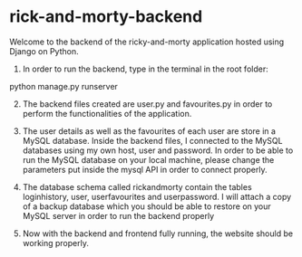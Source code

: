 # rick-and-morty-backend

Welcome to the backend of the ricky-and-morty application hosted using Django on Python.

1. In order to run the backend, type in the terminal in the root folder:

python manage.py runserver

2. The backend files created are user.py and favourites.py in order to perform the functionalities of the application. 

3. The user details as well as the favourites of each user are store in a MySQL database. Inside the backend files, I connected
to the MySQL databases using my own host, user and password. In order to be able to run the MySQL database on your local machine,
please change the parameters put inside the mysql API in order to connect properly.

4. The database schema called rickandmorty contain the tables loginhistory, user, userfavourites and userpassword. I will attach 
a copy of a backup database which you should be able to restore on your MySQL server in order to run the backend properly

5. Now with the backend and frontend fully running, the website should be working properly.